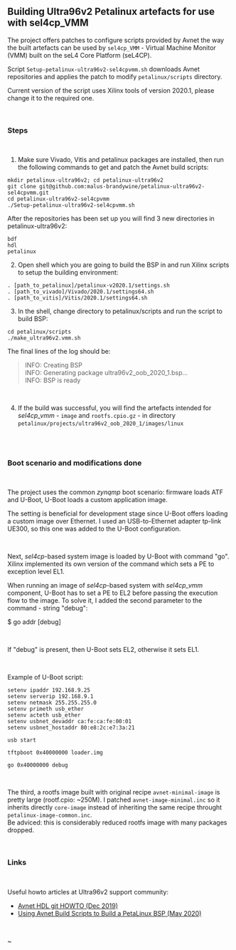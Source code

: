 

## Building Ultra96v2 Petalinux artefacts for use with sel4cp_VMM


The project offers patches to configure scripts provided by Avnet
the way the built artefacts can be used by `sel4cp_VMM` - 
Virtual Machine Monitor (VMM) built on the seL4 Core Platform (seL4CP). 


Script `Setup-petalinux-ultra96v2-sel4cpvmm.sh` downloads Avnet repositories
and applies the patch to modify `petalinux/scripts` directory.


Current version of the script uses Xilinx tools of version 2020.1,
please change it to the required one.

</br>

### Steps

</br>

1. Make sure Vivado, Vitis and petalinux packages are installed, then
run the following commands to get and patch the Avnet build scripts:


```
mkdir petalinux-ultra96v2; cd petalinux-ultra96v2
git clone git@github.com:malus-brandywine/petalinux-ultra96v2-sel4cpvmm.git
cd petalinux-ultra96v2-sel4cpvmm
./Setup-petalinux-ultra96v2-sel4cpvmm.sh
```

After the repositories has been set up you will find 3 new directories
in petalinux-ultra96v2:


```
bdf
hdl
petalinux
```

2. Open shell which you are going to build the BSP in and run Xilinx
scripts to setup the building environment:


```
. [path_to_petalinux]/petalinux-v2020.1/settings.sh
. [path_to_vivado]/Vivado/2020.1/settings64.sh
. [path_to_vitis]/Vitis/2020.1/settings64.sh
```

3. In the shell, change directory to petalinux/scripts and run the script
to build BSP:


```
cd petalinux/scripts
./make_ultra96v2.vmm.sh
```

The final lines of the log should be:



>INFO: Creating BSP</br>
INFO: Generating package ultra96v2_oob_2020_1.bsp...</br>
INFO: BSP is ready</br>


</br>

4. If the build was successful, you will find the artefacts intended for
<i>sel4cp_vmm</i> - `image` and `rootfs.cpio.gz` - in directory
`petalinux/projects/ultra96v2_oob_2020_1/images/linux`

</br>

</br>


### Boot scenario and modifications done

</br>

The project uses the common <i>zynqmp</i> boot scenario: firmware loads
ATF and U-Boot, U-Boot loads a custom application image.

The setting is beneficial for development stage since U-Boot offers loading
a custom image over Ethernet. I used an USB-to-Ethernet adapter tp-link UE300,
so this one was added to the U-Boot configuration.

</br>

Next, <i>sel4cp</i>-based system image is loaded by U-Boot with command "go". Xilinx
implemented its own version of the command which sets a PE to exception level EL1.

When running an image of <i>sel4cp</i>-based system with <i>sel4cp_vmm</i> component,
U-Boot has to set a PE to EL2 before passing the execution flow to the image.
To solve it, I added the second parameter to the command - string "debug":</br>

$ go addr [debug]

</br>

If "debug" is present, then U-Boot sets EL2, otherwise it sets EL1.

</br>


Example of U-Boot script:

```
setenv ipaddr 192.168.9.25
setenv serverip 192.168.9.1
setenv netmask 255.255.255.0
setenv primeth usb_ether
setenv acteth usb_ether
setenv usbnet_devaddr ca:fe:ca:fe:00:01
setenv usbnet_hostaddr 80:e8:2c:e7:3a:21

usb start

tftpboot 0x40000000 loader.img

go 0x40000000 debug
```

</br>


The third, a rootfs image built with original recipe `avnet-minimal-image`
is pretty large (rootf.cpio: ~250M). I patched `avnet-image-minimal.inc`
so it inherits directly `core-image` instead of inheriting the same recipe
throught `petalinux-image-common.inc`.</br>
Be adviced: this is considerably reduced rootfs image with many packages dropped.

</br>


### Links

</br>

Useful howto articles at Ultra96v2 support community:


   - [Avnet HDL git HOWTO (Dec 2019)](https://community.element14.com/technologies/fpga-group/b/blog/posts/avnet-hdl-git-howto-vivado-2020-1-and-earlier)</br>
   - [Using Avnet Build Scripts to Build a PetaLinux BSP (May 2020)](https://community.element14.com/technologies/fpga-group/b/blog/posts/using-avnet-build-scripts-to-build-a-petalinux-bsp-2019-2-and-earlier)

</br>

~
